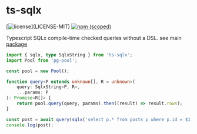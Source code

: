# ts-sqlx

[![license](https://img.shields.io/badge/license-MIT%2FApache--2.0-blue")](LICENSE-MIT)
[![npm (scoped)](https://img.shields.io/npm/v/ts-sqlx)](https://www.npmjs.com/package/ts-sqlx)

Typescript SQLx compile-time checked queries without a DSL. see main [package](https://github.com/nathanfaucett/ts-sqlx)

```typescript
import { sqlx, type SqlxString } from 'ts-sqlx';
import Pool from 'pg-pool';

const pool = new Pool();

function query<P extends unknown[], R = unknown>(
	query: SqlxString<P, R>,
	...params: P
): Promise<R[]> {
	return pool.query(query, params).then((result) => result.rows);
}

const post = await query(sqlx('select p.* from posts p where p.id = $1;'), 1);
console.log(post);
```
